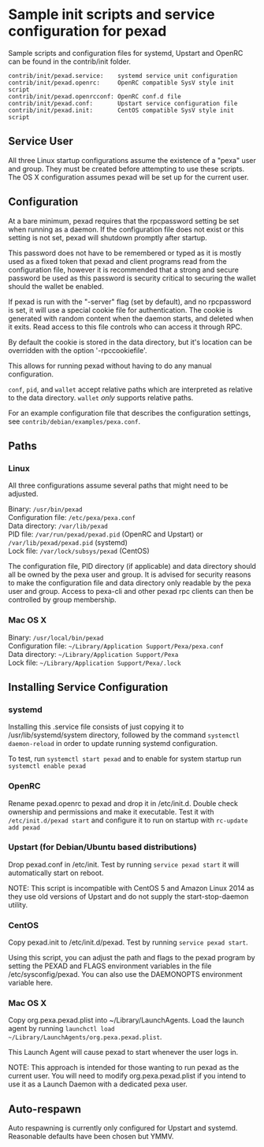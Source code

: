 Sample init scripts and service configuration for pexad
==========================================================

Sample scripts and configuration files for systemd, Upstart and OpenRC
can be found in the contrib/init folder.

    contrib/init/pexad.service:    systemd service unit configuration
    contrib/init/pexad.openrc:     OpenRC compatible SysV style init script
    contrib/init/pexad.openrcconf: OpenRC conf.d file
    contrib/init/pexad.conf:       Upstart service configuration file
    contrib/init/pexad.init:       CentOS compatible SysV style init script

Service User
---------------------------------

All three Linux startup configurations assume the existence of a "pexa" user
and group.  They must be created before attempting to use these scripts.
The OS X configuration assumes pexad will be set up for the current user.

Configuration
---------------------------------

At a bare minimum, pexad requires that the rpcpassword setting be set
when running as a daemon.  If the configuration file does not exist or this
setting is not set, pexad will shutdown promptly after startup.

This password does not have to be remembered or typed as it is mostly used
as a fixed token that pexad and client programs read from the configuration
file, however it is recommended that a strong and secure password be used
as this password is security critical to securing the wallet should the
wallet be enabled.

If pexad is run with the "-server" flag (set by default), and no rpcpassword is set,
it will use a special cookie file for authentication. The cookie is generated with random
content when the daemon starts, and deleted when it exits. Read access to this file
controls who can access it through RPC.

By default the cookie is stored in the data directory, but it's location can be overridden
with the option '-rpccookiefile'.

This allows for running pexad without having to do any manual configuration.

`conf`, `pid`, and `wallet` accept relative paths which are interpreted as
relative to the data directory. `wallet` *only* supports relative paths.

For an example configuration file that describes the configuration settings,
see `contrib/debian/examples/pexa.conf`.

Paths
---------------------------------

### Linux

All three configurations assume several paths that might need to be adjusted.

Binary:              `/usr/bin/pexad`  
Configuration file:  `/etc/pexa/pexa.conf`  
Data directory:      `/var/lib/pexad`  
PID file:            `/var/run/pexad/pexad.pid` (OpenRC and Upstart) or `/var/lib/pexad/pexad.pid` (systemd)  
Lock file:           `/var/lock/subsys/pexad` (CentOS)  

The configuration file, PID directory (if applicable) and data directory
should all be owned by the pexa user and group.  It is advised for security
reasons to make the configuration file and data directory only readable by the
pexa user and group.  Access to pexa-cli and other pexad rpc clients
can then be controlled by group membership.

### Mac OS X

Binary:              `/usr/local/bin/pexad`  
Configuration file:  `~/Library/Application Support/Pexa/pexa.conf`  
Data directory:      `~/Library/Application Support/Pexa`  
Lock file:           `~/Library/Application Support/Pexa/.lock`  

Installing Service Configuration
-----------------------------------

### systemd

Installing this .service file consists of just copying it to
/usr/lib/systemd/system directory, followed by the command
`systemctl daemon-reload` in order to update running systemd configuration.

To test, run `systemctl start pexad` and to enable for system startup run
`systemctl enable pexad`

### OpenRC

Rename pexad.openrc to pexad and drop it in /etc/init.d.  Double
check ownership and permissions and make it executable.  Test it with
`/etc/init.d/pexad start` and configure it to run on startup with
`rc-update add pexad`

### Upstart (for Debian/Ubuntu based distributions)

Drop pexad.conf in /etc/init.  Test by running `service pexad start`
it will automatically start on reboot.

NOTE: This script is incompatible with CentOS 5 and Amazon Linux 2014 as they
use old versions of Upstart and do not supply the start-stop-daemon utility.

### CentOS

Copy pexad.init to /etc/init.d/pexad. Test by running `service pexad start`.

Using this script, you can adjust the path and flags to the pexad program by
setting the PEXAD and FLAGS environment variables in the file
/etc/sysconfig/pexad. You can also use the DAEMONOPTS environment variable here.

### Mac OS X

Copy org.pexa.pexad.plist into ~/Library/LaunchAgents. Load the launch agent by
running `launchctl load ~/Library/LaunchAgents/org.pexa.pexad.plist`.

This Launch Agent will cause pexad to start whenever the user logs in.

NOTE: This approach is intended for those wanting to run pexad as the current user.
You will need to modify org.pexa.pexad.plist if you intend to use it as a
Launch Daemon with a dedicated pexa user.

Auto-respawn
-----------------------------------

Auto respawning is currently only configured for Upstart and systemd.
Reasonable defaults have been chosen but YMMV.
